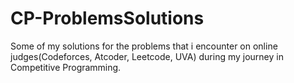 # CP-ProblemsSolutions
Some of my solutions for the problems that i encounter on online judges(Codeforces, Atcoder, Leetcode, UVA) during my journey in Competitive Programming.

